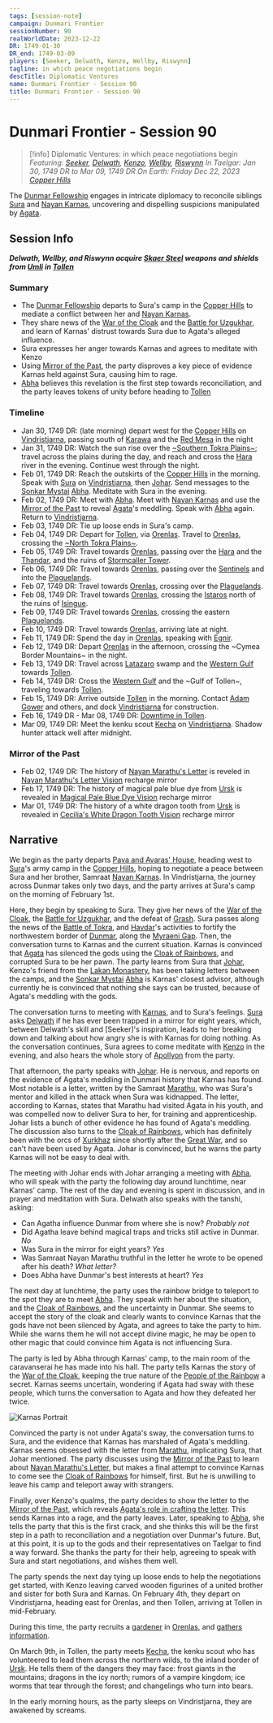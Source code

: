 ```yaml
---
tags: [session-note]
campaign: Dunmari Frontier
sessionNumber: 90
realWorldDate: 2023-12-22
DR: 1749-01-30
DR_end: 1749-03-09
players: [Seeker, Delwath, Kenzo, Wellby, Riswynn]
tagline: in which peace negotiations begin
descTitle: Diplomatic Ventures
name: Dunmari Frontier - Session 90
title: Dunmari Frontier - Session 90
---
```

# Dunmari Frontier - Session 90

>[!info] Diplomatic Ventures: in which peace negotiations begin
> *Featuring: [Seeker](<../../../people/pcs/dunmar-fellowship/seeker.md>), [Delwath](<../../../people/pcs/dunmar-fellowship/delwath.md>), [Kenzo](<../../../people/pcs/dunmar-fellowship/kenzo.md>), [Wellby](<../../../people/pcs/dunmar-fellowship/wellby.md>), [Riswynn](<../../../people/pcs/dunmar-fellowship/riswynn.md>)*
> *In Taelgar: Jan 30, 1749 DR to Mar 09, 1749 DR*
> *On Earth: Friday Dec 22, 2023*
> *[Copper Hills](<../../../gazetteer/greater-dunmar/darba-highlands/copper-hills.md>)*

The [Dunmar Fellowship](<../../../people/pcs/dunmar-fellowship/dunmar-fellowship.md>) engages in intricate diplomacy to reconcile siblings [Sura](<../../../people/dunmari/sura.md>) and [Nayan Karnas](<../../../people/dunmari/nayan-karnas.md>), uncovering and dispelling suspicions manipulated by [Agata](<../../../people/fey/agata.md>).
## Session Info

***Delwath, Wellby, and Riswynn acquire [Skaer Steel](<../../../things/materials/skaer-steel.md>) weapons and shields from [Umli](<../../../people/other-nonhumans/umli.md>) in [Tollen](<../../../gazetteer/greater-sembara/tollen/tollen.md>)***
### Summary
- The [Dunmar Fellowship](<../../../people/pcs/dunmar-fellowship/dunmar-fellowship.md>) departs to Sura's camp in the [Copper Hills](<../../../gazetteer/greater-dunmar/darba-highlands/copper-hills.md>) to mediate a conflict between her and [Nayan Karnas](<../../../people/dunmari/nayan-karnas.md>).
- They share news of the [War of the Cloak](<../../../events/1700s/war-of-the-cloak.md>) and the [Battle for Uzgukhar](<../../../events/1700s/1749/battle-for-uzgukhar.md>), and learn of Karnas' distrust towards Sura due to Agata's alleged influence.
- Sura expresses her anger towards Karnas and agrees to meditate with Kenzo
- Using [Mirror of the Past](<../treasure/mirror-of-the-past.md>), the party disproves a key piece of evidence Karnas held against Sura, causing him to rage.
- [Abha](<../../../people/dunmari/abha.md>) believes this revelation is the first step towards reconciliation, and the party leaves tokens of unity before heading to [Tollen](<../../../gazetteer/greater-sembara/tollen/tollen.md>)
### Timeline
- Jan 30, 1749 DR: (late morning) depart west for the [Copper Hills](<../../../gazetteer/greater-dunmar/darba-highlands/copper-hills.md>) on [Vindristjarna](<../../../things/ships/vindristjarna.md>), passing south of [Karawa](<../../../gazetteer/greater-dunmar/realms/dunmar/eastern-dunmar/karawa.md>) and the [Red Mesa](<../../../gazetteer/greater-dunmar/realms/dunmar/eastern-dunmar/red-mesa.md>) in the night
- Jan 31, 1749 DR: Watch the sun rise over the  [~Southern Tokra Plains~](<../../../gazetteer/greater-dunmar/dunmari-basin/southern-tokra-plains.md>); travel across the plains during the day, and reach and cross the [Hara](<../../../gazetteer/greater-dunmar/rivers/hara-watershed/hara.md>) river in the evening. Continue west through the night.
- Feb 01, 1749 DR:  Reach the outskirts of the [Copper Hills](<../../../gazetteer/greater-dunmar/darba-highlands/copper-hills.md>) in the morning. Speak with [Sura](<../../../people/dunmari/sura.md>) on [Vindristjarna](<../../../things/ships/vindristjarna.md>), then [Johar](<../../../people/dunmari/johar.md>). Send messages to the [Sonkar Mystai](<../../../groups/dunmari-mystery-cults/sonkar-mystai.md>) [Abha](<../../../people/dunmari/abha.md>). Meditate with Sura in the evening. 
- Feb 02, 1749 DR: Meet with [Abha](<../../../people/dunmari/abha.md>). Meet with [Nayan Karnas](<../../../people/dunmari/nayan-karnas.md>) and use the [Mirror of the Past](<../treasure/mirror-of-the-past.md>) to reveal [Agata](<../../../people/fey/agata.md>)'s meddling. Speak with [Abha](<../../../people/dunmari/abha.md>) again. Return to [Vindristjarna](<../../../things/ships/vindristjarna.md>).
- Feb 03, 1749 DR: Tie up loose ends in Sura's camp. 
- Feb 04, 1749 DR: Depart for [Tollen](<../../../gazetteer/greater-sembara/tollen/tollen.md>), via [Orenlas](<../../../gazetteer/upper-istaros/orenlas/orenlas.md>). Travel to [Orenlas](<../../../gazetteer/upper-istaros/orenlas/orenlas.md>), crossing the [~North Tokra Plains~](<../../../gazetteer/greater-dunmar/dunmari-basin/north-tokra-plains.md>). 
- Feb 05, 1749 DR: Travel towards [Orenlas](<../../../gazetteer/upper-istaros/orenlas/orenlas.md>), passing over the [Hara](<../../../gazetteer/greater-dunmar/rivers/hara-watershed/hara.md>) and the [Thandar](<../../../gazetteer/greater-dunmar/rivers/hara-watershed/thandar.md>), and the ruins of [Stormcaller Tower](<../../../gazetteer/greater-dunmar/dunmari-basin/stormcaller-tower.md>).  
- Feb 06, 1749 DR: Travel towards [Orenlas](<../../../gazetteer/upper-istaros/orenlas/orenlas.md>), passing over the [Sentinels](<../../../gazetteer/sentinel-range.md>) and into the [Plaguelands](<../../../gazetteer/upper-istaros/plaguelands.md>). 
- Feb 07, 1749 DR: Travel towards [Orenlas](<../../../gazetteer/upper-istaros/orenlas/orenlas.md>), crossing over the [Plaguelands](<../../../gazetteer/upper-istaros/plaguelands.md>). 
- Feb 08, 1749 DR: Travel towards [Orenlas](<../../../gazetteer/upper-istaros/orenlas/orenlas.md>), crossing the [Istaros](<../../../gazetteer/major-rivers/istaros-watershed/istaros.md>) north of the ruins of [Isingue](<../../../gazetteer/upper-istaros/isingue.md>). 
- Feb 09, 1749 DR: Travel towards [Orenlas](<../../../gazetteer/upper-istaros/orenlas/orenlas.md>), crossing the eastern [Plaguelands](<../../../gazetteer/upper-istaros/plaguelands.md>). 
- Feb 10, 1749 DR: Travel towards [Orenlas](<../../../gazetteer/upper-istaros/orenlas/orenlas.md>), arriving late at night. 
- Feb 11, 1749 DR: Spend the day in [Orenlas](<../../../gazetteer/upper-istaros/orenlas/orenlas.md>), speaking with [Egnir](<../../../people/elves/egnir.md>). 
- Feb 12, 1749 DR: Depart [Orenlas](<../../../gazetteer/upper-istaros/orenlas/orenlas.md>) in the afternoon, crossing the ~Cymea Border Mountains~ in the night. 
- Feb 13, 1749 DR: Travel across [Latazaro](<../../../gazetteer/greater-sembara/latazaro.md>) swamp and the [Western Gulf](<../../../gazetteer/greater-sembara/western-gulf.md>) towards [Tollen](<../../../gazetteer/greater-sembara/tollen/tollen.md>).
- Feb 14, 1749 DR: Cross the [Western Gulf](<../../../gazetteer/greater-sembara/western-gulf.md>) and the ~Gulf of Tollen~, traveling towards [Tollen](<../../../gazetteer/greater-sembara/tollen/tollen.md>).
- Feb 15, 1749 DR: Arrive outside [Tollen](<../../../gazetteer/greater-sembara/tollen/tollen.md>) in the morning. Contact [Adam Gower](<../../../people/tollenders/adam-gower.md>) and others, and dock [Vindristjarna](<../../../things/ships/vindristjarna.md>) for construction.
- Feb 16, 1749 DR - Mar 08, 1749 DR: [Downtime in Tollen](<./interlude-tollen-downtime.md>).
- Mar 09, 1749 DR: Meet the kenku scout [Kecha](<../../../people/kenku/kecha.md>) on [Vindristjarna](<../../../things/ships/vindristjarna.md>). Shadow hunter attack well after midnight. 
### Mirror of the Past
- Feb 02, 1749 DR: The history of [Nayan Marathu's Letter](<../letters-and-notes/nayan-marathu-s-letter.md>) is reveled in [Nayan Marathu's Letter Vision](<../mirror-visions/nayan-marathu-s-letter-vision.md>) recharge mirror
- Feb 17, 1749 DR: The history of magical pale blue dye from [Ursk](<../../../gazetteer/northern-green-sea/ursk/ursk.md>) is revealed in [Magical Pale Blue Dye Vision](<../mirror-visions/magical-pale-blue-dye-vision.md>) recharge mirror
- Mar 01, 1749 DR: The history of a white dragon tooth from [Ursk](<../../../gazetteer/northern-green-sea/ursk/ursk.md>) is revealed in [Cecilia's White Dragon Tooth Vision](<../mirror-visions/cecilia-s-white-dragon-tooth-vision.md>) recharge mirror

## Narrative
We begin as the party departs [Pava and Avaras' House](<../../../gazetteer/greater-dunmar/dunmari-basin/pava-and-avaras-house.md>), heading west to [Sura](<../../../people/dunmari/sura.md>)'s army camp in the [Copper Hills](<../../../gazetteer/greater-dunmar/darba-highlands/copper-hills.md>), hoping to negotiate a peace between Sura and her brother, Samraat [Nayan Karnas](<../../../people/dunmari/nayan-karnas.md>). In Vindristjarna, the journey across Dunmar takes only two days, and the party arrives at Sura's camp on the morning of February 1st.

Here, they begin by speaking to Sura. They give her news of the [War of the Cloak](<../../../events/1700s/war-of-the-cloak.md>), the [Battle for Uzgukhar](<../../../events/1700s/1749/battle-for-uzgukhar.md>), and the defeat of [Grash](<../../../people/other-nonhumans/grash.md>). Sura passes along the news of the [Battle of Tokra](<../../../events/1700s/1748/12/battle-of-tokra.md>), and [Havdar](<../../../people/dunmari/havdar.md>)'s activities to fortify the northwestern border of [Dunmar](<../../../gazetteer/greater-dunmar/realms/dunmar/dunmar.md>), along the [Myraeni Gap](<../../../gazetteer/greater-dunmar/myraeni-gap.md>). Then, the conversation turns to Karnas and the current situation. Karnas is convinced that [Agata](<../../../people/fey/agata.md>) has silenced the gods using the [Cloak of Rainbows](<../../../things/artifacts-of-power/cloak-of-rainbows.md>), and corrupted Sura to be her pawn. The party learns from Sura that [Johar](<../../../people/dunmari/johar.md>), Kenzo's friend from the [Lakan Monastery](<../../../gazetteer/greater-dunmar/realms/dunmar/central-dunmar/tokra/lakan-monastery.md>), has been taking letters between the camps, and the [Sonkar Mystai](<../../../groups/dunmari-mystery-cults/sonkar-mystai.md>) [Abha](<../../../people/dunmari/abha.md>) is Karnas' closest advisor, although currently he is convinced that nothing she says can be trusted, because of Agata's meddling with the gods. 

The conversation turns to meeting with [Karnas](<../../../people/dunmari/nayan-karnas.md>), and to Sura's feelings. [Sura](<../../../people/dunmari/sura.md>) asks [Delwath](<../../../people/pcs/dunmar-fellowship/delwath.md>) if he has ever been trapped in a mirror for eight years, which, between Delwath's skill and [Seeker]'s inspiration, leads to her breaking down and talking about how angry she is with Karnas for doing nothing. As the conversation continues, Sura agrees to come meditate with [Kenzo](<../../../people/pcs/dunmar-fellowship/kenzo.md>) in the evening, and also hears the whole story of [Apollyon](<../../../people/historical-figures/drankorian-emperors/apollyon.md>) from the party. 

That afternoon, the party speaks with [Johar](<../../../people/dunmari/johar.md>). He is nervous, and reports on the evidence of Agata's meddling in Dunmari history that Karnas has found. Most notable is a letter, written by the Samraat [Marathu](<../../../people/historical-figures/dunmari-rulers/marathu.md>), who was Sura's mentor and killed in the attack when Sura was kidnapped. The letter, according to Karnas, states that Marathu had visited Agata in his youth, and was compelled now to deliver Sura to her, for training and apprenticeship. Johar lists a bunch of other evidence he has found of Agata's meddling. The discussion also turns to the [Cloak of Rainbows](<../../../things/artifacts-of-power/cloak-of-rainbows.md>), which has definitely been with the orcs of [Xurkhaz](<../../../gazetteer/upper-istaros/xurkhaz/xurkhaz.md>) since shortly after the [Great War](<../../../events/1500s/great-war.md>), and so can't have been used by Agata. Johar is convinced, but he warns the party Karnas will not be easy to deal with. 

The meeting with Johar ends with Johar arranging a meeting with [Abha](<../../../people/dunmari/abha.md>), who will speak with the party the following day around lunchtime, near Karnas' camp. The rest of the day and evening is spent in discussion, and in prayer and meditation with Sura. Delwath also speaks with the tanshi, asking:

- Can Agatha influence Dunmar from where she is now? *Probably not*
- Did Agatha leave behind magical traps and tricks still active in Dunmar. *No*
- Was Sura in the mirror for eight years? *Yes*
- Was Samraat Nayan Marathu truthful in the letter he wrote to be opened after his death? *What letter?*
- Does Abha have Dunmar's best interests at heart? *Yes*

The next day at lunchtime, the party uses the rainbow bridge to teleport to the spot they are to meet [Abha](<../../../people/dunmari/abha.md>). They speak with her about the situation, and the [Cloak of Rainbows](<../../../things/artifacts-of-power/cloak-of-rainbows.md>), and the uncertainty in Dunmar. She seems to accept the story of the cloak and clearly wants to convince Karnas that the gods have not been silenced by Agata, and agrees to take the party to him. While she warns them he will not accept divine magic, he may be open to other magic that could convince him Agata is not influencing Sura.

The party is led by Abha through Karnas' camp, to the main room of the caravanserai he has made into his hall. The party tells Karnas the story of the [War of the Cloak](<../../../events/1700s/war-of-the-cloak.md>), keeping the true nature of the [People of the Rainbow](<../../../groups/orc-hordes/people-of-the-rainbow.md>) a secret. Karnas seems uncertain, wondering if Agata had sway with these people, which turns the conversation to Agata and how they defeated her twice. 

![Karnas Portrait](../../../assets/karnas-portrait.jpeg)

Convinced the party is not under Agata's sway, the conversation turns to Sura, and the evidence that Karnas has marshaled of Agata's meddling. Karnas seems obsessed with the letter from [Marathu](<../../../people/historical-figures/dunmari-rulers/marathu.md>), implicating Sura, that Johar mentioned. The party discusses using the [Mirror of the Past](<../treasure/mirror-of-the-past.md>) to learn about [Nayan Marathu's Letter](<../letters-and-notes/nayan-marathu-s-letter.md>), but makes a final attempt to convince Karnas to come see the [Cloak of Rainbows](<../../../things/artifacts-of-power/cloak-of-rainbows.md>) for himself, first. But he is unwilling to leave his camp and teleport away with strangers. 

Finally, over Kenzo's qualms, the party decides to show the letter to the [Mirror of the Past](<../treasure/mirror-of-the-past.md>), which reveals [Agata's role in crafting the letter](<../mirror-visions/nayan-marathu-s-letter-vision.md>). This sends Karnas into a rage, and the party leaves. Later, speaking to [Abha](<../../../people/dunmari/abha.md>), she tells the party that this is the first crack, and she thinks this will be the first step in a path to reconciliation and a negotiation over Dunmar's future. But, at this point, it is up to the gods and their representatives on Taelgar to find a way forward. She thanks the party for their help, agreeing to speak with Sura and start negotiations, and wishes them well. 

The party spends the next day tying up loose ends to help the negotiations get started, with Kenzo leaving carved wooden figurines of a united brother and sister for both Sura and Karnas. On February 4th, they depart on Vindristjarna, heading east for Orenlas, and then Tollen, arriving at Tollen in mid-February. 

During this time, the party recruits a [gardener](<../../../people/elves/egnir.md>) in [Orenlas](<../../../gazetteer/upper-istaros/orenlas/orenlas.md>), and [gathers information](<./interlude-tollen-downtime.md>). 

On March 9th, in Tollen, the party meets [Kecha](<../../../people/kenku/kecha.md>), the kenku scout who has volunteered to lead them across the northern wilds, to the inland border of [Ursk](<../../../gazetteer/northern-green-sea/ursk/ursk.md>). He tells them of the dangers they may face: frost giants in the mountains; dragons in the icy north; rumors of a vampire kingdom; ice worms that tear through the forest; and changelings who turn into bears. 

In the early morning hours, as the party sleeps on Vindristjarna, they are awakened by screams. 
